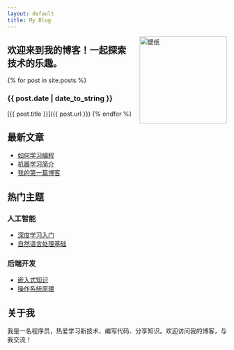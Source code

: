 ```yaml
---
layout: default
title: My Blog
---
```


<img src="https://avatars.githubusercontent.com/u/16959900?v=4" alt="壁纸" align="right" style="padding: 0 0 10px 10px;" width="200" height="200">


## 欢迎来到我的博客！一起探索技术的乐趣。


{% for post in site.posts %}
### {{ post.date | date_to_string }}

[{{ post.title }}]({{ post.url }})
{% endfor %}



## 最新文章

- [如何学习编程](/blog/how-to-learn-programming.html)
- [机器学习简介](/blog/introduction-to-machine-learning.html)
- [我的第一篇博客](/blog/my-first-blog-post.html)

## 热门主题

### 人工智能

- [深度学习入门](/blog/introduction-to-deep-learning.html)
- [自然语言处理基础](/blog/nlp-basics.html)

### 后端开发

- [嵌入式知识](/blog/learning.html)
- [操作系统原理](/blog/os-tutorial.html)

## 关于我

我是一名程序员，热爱学习新技术、编写代码、分享知识。欢迎访问我的博客，与我交流！



